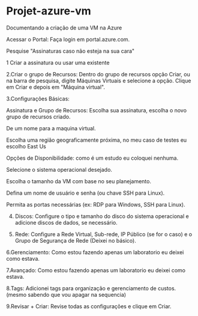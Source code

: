 # Projet-azure-vm
Documentando a criação de uma VM na Azure

Acessar o Portal: Faça login em portal.azure.com.

Pesquise "Assinaturas caso não esteja na sua cara"

1 Criar a assinatura ou usar uma existente

2.Criar o grupo de Recursos: Dentro do grupo de recursos opção Criar, ou na barra de pesquisa, digite Máquinas Virtuais e selecione a opção. Clique em Criar e depois em "Máquina virtual".

3.Configurações Básicas:

Assinatura e Grupo de Recursos: Escolha sua assinatura, escolha o novo grupo de recursos criado.


De um nome para a maquina virtual.

Escolha uma região geograficamente próxima, no meu caso de testes eu escolho East Us

Opções de Disponibilidade: como é um estudo eu coloquei nenhuma.

Selecione o sistema operacional desejado.

Escolha o tamanho da VM com base no seu planejamento.

Defina um nome de usuário e senha (ou chave SSH para Linux).

Permita as portas necessárias (ex: RDP para Windows, SSH para Linux).

4. Discos: Configure o tipo e tamanho do disco do sistema operacional e adicione discos de dados, se necessário.

5. Rede: Configure a Rede Virtual, Sub-rede, IP Público (se for o caso) e o Grupo de Segurança de Rede (Deixei no básico).

6.Gerenciamento: Como estou fazendo apenas um laboratorio eu deixei como estava.

7.Avançado: Como estou fazendo apenas um laboratorio eu deixei como estava.

8.Tags: Adicionei tags para organização e gerenciamento de custos. (mesmo sabendo que vou apagar na sequencia)

9.Revisar + Criar: Revise todas as configurações e clique em Criar.
